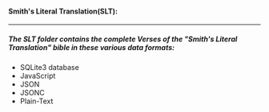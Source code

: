 #### Smith's Literal Translation(SLT):
----
##### The SLT folder contains the complete Verses of the "Smith's Literal Translation" bible in these various data formats:
* SQLite3 database
* JavaScript
* JSON
* JSONC
* Plain-Text